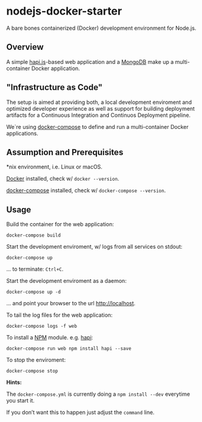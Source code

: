 # nodejs-docker-starter

A bare bones containerized (Docker) development environment for Node.js.

## Overview

A simple [hapi.js](https://hapijs.com)-based web application and a [MongoDB](https://www.mongodb.com/) make up a multi-container Docker application.

## "Infrastructure as Code"

The setup is aimed at providing both, a local development enviroment and optimized developer experience as well as support for building deployment artifacts for a Continuous Integration and Continuos Deployment pipeline.

We`re using [docker-compose](https://docs.docker.com/compose/) to define and run a multi-container Docker applications.

## Assumption and Prerequisites

*nix environment, i.e. Linux or macOS.

[Docker](http://docker.com) installed, check w/ `docker --version`.

[docker-compose](https://docs.docker.com/compose/) installed, check w/ `docker-compose --version`.

## Usage

Build the container for the web application:

```shell
docker-compose build
```

Start the development enviroment, w/ logs from all services on stdout:

```shell
docker-compose up
```

... to terminate: `Ctrl+C`.

Start the development enviroment as a daemon:

```shell
docker-compose up -d
```

... and point your browser to the url [http://localhost](http://localhost).

To tail the log files for the web application:

```shell
docker-compose logs -f web
```

To install a [NPM](http://npmjs.com) module. e.g. [hapi](https://www.npmjs.com/package/hapi):

```shell
docker-compose run web npm install hapi --save
```

To stop the enviroment:

```shell
docker-compose stop
```

**Hints:**

The `docker-compose.yml` is currently doing a `npm install --dev` everytime you start it.

If you don’t want this to happen just adjust the `command` line.